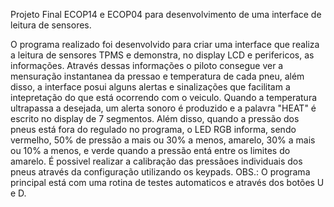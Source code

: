 Projeto Final ECOP14 e ECOP04 para desenvolvimento de uma interface de leitura de sensores.

O programa realizado foi desenvolvido para criar uma interface que realiza a leitura de sensores TPMS e demonstra, no display LCD e perifericos, as informações. Através dessas informações o piloto consegue ver a mensuração instantanea da pressao e temperatura de cada pneu, além disso, a interface posui alguns alertas e sinalizações que facilitam a intepretação do que está ocorrendo com o veiculo. Quando a temperatura ultrapassa a desejada, um alerta sonoro é produzido e a palavra "HEAT" é escrito no display de 7 segmentos. Além disso, quando a pressão dos pneus está fora do regulado no programa, o LED RGB informa, sendo vermelho, 50% de pressão a mais ou 30% a menos, amarelo, 30% a mais ou 10% a menos, e verde quando a pressão entá entre os limites do amarelo. É possivel realizar a calibração das pressãoes individuais dos pneus através da configuração utilizando os keypads.
OBS.: O programa principal está com uma rotina de testes automaticos e através dos botões U e D.
